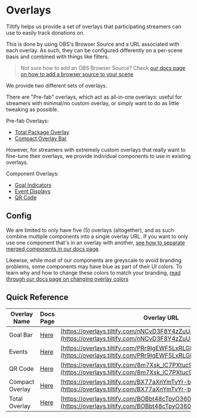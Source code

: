 # Overlays

Tiltify helps us provide a set of overlays that participating streamers can use to easily track donations on.

This is done by using OBS's Browser Source and a URL associated with each overlay. As such, they can be configured
differently on a per-scene basis and combined with things like filters.

> Not sure how to add an OBS Browser Source? Check [our docs page on how to add a browser source to your scene](/streamers-setup/overlays/add-to-scene/)

We provide two different sets of overlays.

There are "Pre-fab" overlays, which act as all-in-one overlays: useful for streamers with minimal/no custom overlay, or simply
want to do as little tweaking as possible.

Pre-fab Overlays:

- [Total Package Overlay](/streamers-setup/overlays/presets/total/)
- [Compact Overlay Bar](/streamers-setup/overlays/presets/compact/)

However, for streamers with extremely custom overlays that really want to fine-tune their overlays, we provide individual
components to use in existing overlays.

Component Overlays:

- [Goal Indicators](/streamers-setup/overlays/presets/goals/)
- [Event Displays](/streamers-setup/overlays/presets/events/)
- [QR Code](/streamers-setup/overlays/presets/qr-code/)

## Config

We are limited to only have five (5) overlays (altogether), and as such combine multiple components into a single overlay URL.
If you want to only use one component that's in an overlay with another, [see how to separate merged components in our docs page](/streamers-setup/overlays/separate-merged-components/).

Likewise, while most of our components are greyscale to avoid branding problems, some components may have blue as part of
their UI colors. To learn why and how to change these colors to match your branding, [read through our docs page on changing overlay colors](/streamers-setup/overlays/colors/)

## Quick Reference

| Overlay Name    | Docs Page         | Overlay URL                                                                                                                    |
| --------------- | ----------------- |--------------------------------------------------------------------------------------------------------------------------------|
| Goal Bar        | [Here](/streamers-setup/overlays/presets/goals/)   | [https://overlays.tiltify.com/nNCvD3F8Y4zZuU4L6tOYXWNcKAWneaSc](https://overlays.tiltify.com/nNCvD3F8Y4zZuU4L6tOYXWNcKAWneaSc) |
| Events          | [Here](/streamers-setup/overlays/presets/events/)  | [https://overlays.tiltify.com/PRr9IgEWF5LxRLGEz-nKmbpGg8fETOC0](https://overlays.tiltify.com/PRr9IgEWF5LxRLGEz-nKmbpGg8fETOC0) |
| QR Code         | [Here](/streamers-setup/overlays/presets/qr-code/) | [https://overlays.tiltify.com/8m7Xsk_lC7PXtuc9O-ST00Jf8Si_a7nr](https://overlays.tiltify.com/8m7Xsk_lC7PXtuc9O-ST00Jf8Si_a7nr) |
| Compact Overlay | [Here](/streamers-setup/overlays/presets/compact/) | [https://overlays.tiltify.com/BX77aXnYmTvYr-bDDXyKTWojwxSqjRcS](https://overlays.tiltify.com/BX77aXnYmTvYr-bDDXyKTWojwxSqjRcS) |
| Total Overlay   | [Here](/streamers-setup/overlays/presets/total/)   | [https://overlays.tiltify.com/BOBbt48cTpyO360wb54NgYK2Zq57b0J3](https://overlays.tiltify.com/BOBbt48cTpyO360wb54NgYK2Zq57b0J3) |
